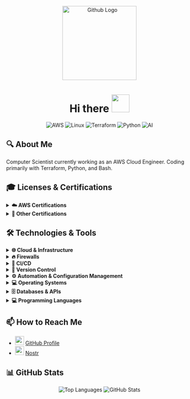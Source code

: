 <p align="center">
  <img src="https://avatars.githubusercontent.com/u/47489600?v=4" alt="Github Logo" width="200"/>
</p>

<h1 align="center">
  Hi there <img src="https://user-images.githubusercontent.com/18350557/176309783-0785949b-9127-417c-8b55-ab5a4333674e.gif" width="48" height="48">
</h1>


<p align="center">
  <img src="https://img.shields.io/badge/AWS-232F3E?logo=amazon-aws&logoColor=white&style=for-the-badge" alt="AWS"/>
  <img src="https://img.shields.io/badge/Linux-FCC624?logo=linux&logoColor=black&style=for-the-badge" alt="Linux"/>
  <img src="https://img.shields.io/badge/Terraform-623CE4?logo=terraform&logoColor=white&style=for-the-badge" alt="Terraform"/>
  <img src="https://img.shields.io/badge/Python-3776AB?logo=python&logoColor=white&style=for-the-badge" alt="Python"/>
  <img src="https://img.shields.io/badge/AI-OpenAI-412991?logo=openai&logoColor=white&style=for-the-badge" alt="AI"/>
</p>

## 🔍 About Me
Computer Scientist currently working as an AWS Cloud Engineer.
Coding primarily with Terraform, Python, and Bash.

## 🎓 Licenses & Certifications

<details>
<summary><strong>☁️ AWS Certifications</strong></summary>

- <img src="https://mxmartsolutions.com/_next/image?url=%2Fimages%2FCertification_SAP.png&w=256&q=75" width="24" height="24"> AWS Certified Solutions Architect – Professional  
- <img src="https://islandinthenet.com/wp-content/uploads/2024/04/aws-certified-cloud-practitioner-2-256x256.png" width="24" height="24"> AWS Certified AI Practitioner  
- <img src="https://mxmartsolutions.com/_next/image?url=%2Fimages%2FCertification_SysOps.png&w=256&q=75" width="24" height="24"> AWS Certified SysOps Administrator – Associate  
- <img src="https://mxmartsolutions.com/_next/image?url=%2Fimages%2FCertification_SysOps.png&w=256&q=75" width="24" height="24"> AWS Certified Solutions Architect – Associate  
- <img src="https://cdn.prod.website-files.com/66b4bc4ca83726f5a87183ab/66c3265d69cdf8dfbd0cca91_AWS-Certified-1.webp" width="24" height="24"> AWS Certified Cloud Practitioner
</details>

<details>
<summary><strong>📜 Other Certifications </strong></summary>

- <img src="https://images.credly.com/images/85b9cfc4-257a-4742-878c-4f7ab4a2631b/image.png" width="24" height="24"> HashiCorp Certified: Terraform Associate (003)  
- <img src="https://images.credly.com/images/b790eb12-ecb3-4b94-89be-61aa40c92e7c/image.png" width="24" height="24"> PCEP - Certified Entry-Level Python Programmer  
- <img src="https://agilizing.com/wp-content/uploads/2024/08/ITIL-4-Foundation.png" width="24" height="24"> ITIL 4 Foundation
</details>



## 🛠️ Technologies & Tools

<details>
<summary><strong>🌐 Cloud & Infrastructure</strong></summary>

- <img src="https://registry.npmmirror.com/@lobehub/icons-static-png/1.14.0/files/dark/aws-color.png" width="24" height="24"> **AWS**
- <img src="https://static-00.iconduck.com/assets.00/namecheap-icon-256x256-ihwl32kh.png" width="24" height="24"> **Namecheap**  
- <img src="https://img.icons8.com/color/48/000000/cloudflare.png" width="24" height="24"> **Cloudflare**

</details>

<details>
<summary><strong>🔥 Firewalls</strong></summary>

- <img src="https://cdn.zonebourse.com/static/instruments-logo-5716262" width="24" height="24"> **Fortigate**  
- <img src="https://unifysolutions.net/supportedproduct/cisco-asa/cisco-logo.svg" width="24" height="24"> **Cisco ASA**

</details>

<details>
<summary><strong>🔧 CI/CD</strong></summary>

- <img src="https://img.icons8.com/color/48/000000/github.png" width="24" height="24"> **GitHub Actions**  
- <img src="https://img.icons8.com/color/48/000000/amazon-web-services.png" width="24" height="24"> **AWS CodeCommit**

</details>

<details>
<summary><strong>🔄 Version Control</strong></summary>

- <img src="https://img.icons8.com/color/48/000000/git.png" width="24" height="24"> **Git**

</details>

<details>
<summary><strong>⚙️ Automation & Configuration Management</strong></summary>

- <img src="https://img.icons8.com/color/48/000000/terraform.png" width="24" height="24"> **Terraform**
- <img src="https://img.icons8.com/color/48/000000/ansible.png" width="24" height="24"> **Ansible**

</details>

<details>
<summary><strong>💻 Operating Systems</strong></summary>

- <img src="https://img.icons8.com/color/48/000000/linux.png" width="24" height="24"> **Linux**
- <img src="https://winaero.com/blog/wp-content/uploads/2018/03/Windows-Logo-Icon-winlogo-big-02.png" width="24" height="24"> **Windows Server**
- <img src="https://encrypted-tbn0.gstatic.com/images?q=tbn:ANd9GcQv3Mg1eoJdSpvdY_0JSZ-MAttXHwuYtBZgiA&s" width="24" height="24"> **MacOS**

</details>


<details>
<summary><strong>🗄️ Databases & APIs</strong></summary>

- <img src="https://img.icons8.com/color/48/000000/sql.png" width="24" height="24"> **SQLite**
- <img src="https://img.icons8.com/color/48/000000/discord-logo.png" width="24" height="24"> **Discord API**
- <img src="https://img.icons8.com/color/48/000000/slack-new.png" width="24" height="24"> **Slack API**

</details>

<details>
<summary><strong>💻 Programming Languages</strong></summary>

- <img src="https://img.icons8.com/color/48/000000/python.png" width="24" height="24"> **Python**
- <img src="https://img.icons8.com/color/48/000000/console.png" width="24" height="24"> **Bash**

</details>

## 📫 How to Reach Me

- <img src="https://cyclr.com/wp-content/uploads/2022/03/ext-495.png" width="24" height="24"> [GitHub Profile](https://github.com/p3tr1nn1)
- <img src="https://www.0xkishan.com/_next/image?url=%2Fblogs%2Fnostr%2Fnostr.png&w=3840&q=75" width="24" height="24"> [Nostr](https://primal.net/p/npub1095r7wwn34nvvsj0tm5qa7p495l787qn24ppl2jskgdfdlraqktsd60ujj)

## 📊 GitHub Stats
<p align="center">
  <img src="https://github-readme-stats.vercel.app/api/top-langs/?username=p3tr1nn1&layout=compact&theme=dark" alt="Top Languages"/>
  <img src="https://github-readme-stats.vercel.app/api?username=p3tr1nn1&show_icons=true&theme=dark" alt="GitHub Stats"/>
</p>

